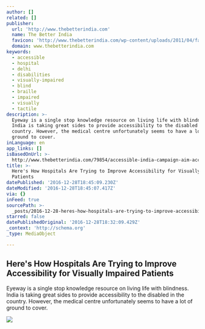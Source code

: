 ```yaml
---
author: []
related: []
publisher:
  url: 'http://www.thebetterindia.com'
  name: The Better India
  favicon: 'http://www.thebetterindia.com/wp-content/uploads/2011/04/favicon1.gif'
  domain: www.thebetterindia.com
keywords:
  - accessible
  - hospital
  - delhi
  - disabilities
  - visually-impaired
  - blind
  - braille
  - impaired
  - visually
  - tactile
description: >-
  Eyeway is a single stop knowledge resource on living life with blindness.
  India is taking great sides to provide accessibility to the disabled in the
  country. However, the medical centre unfortunately seems to have a lot of
  ground to cover.
inLanguage: en
app_links: []
isBasedOnUrl: >-
  http://www.thebetterindia.com/79854/accessible-india-campaign-aim-accessibility-all/
title: >-
  Here's How Hospitals Are Trying to Improve Accessibility for Visually Impaired
  Patients
datePublished: '2016-12-28T18:45:09.230Z'
dateModified: '2016-12-28T18:45:07.417Z'
via: {}
inFeed: true
sourcePath: >-
  _posts/2016-12-28-heres-how-hospitals-are-trying-to-improve-accessibility-for.md
starred: false
datePublishedOriginal: '2016-12-28T18:32:09.429Z'
_context: 'http://schema.org'
_type: MediaObject

---
```

<article style=""><h1>Here's How Hospitals Are Trying to Improve Accessibility for Visually Impaired Patients</h1><p>Eyeway is a single stop knowledge resource on living life with blindness. India is taking great sides to provide accessibility to the disabled in the country. However, the medical centre unfortunately seems to have a lot of ground to cover.</p><img src="http://www.thebetterindia.com/wp-content/uploads/2016/12/IMG_1540-1-e1482931173492.jpg" /></article>
